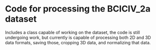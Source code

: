 # Code for processing the BCICIV_2a dataset

Includes a class capable of working on the dataset, the code is still undergoing work, but currently is capable of processing both 2D and 3D data formats, saving those, cropping 3D data, and normalizing that data.

